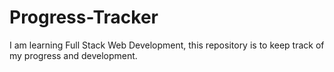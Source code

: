 # Progress-Tracker
I am learning Full Stack Web Development, this repository is to keep track of my progress and development.
